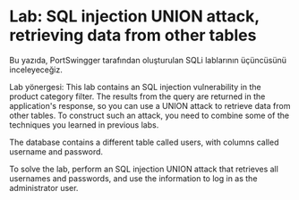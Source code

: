 # Lab: SQL injection UNION attack, retrieving data from other tables
Bu yazıda, PortSwingger tarafından oluşturulan SQLi lablarının üçüncüsünü inceleyeceğiz.

Lab yönergesi:
This lab contains an SQL injection vulnerability in the product category filter. The results from the query are returned in the application's response, so you can use a UNION attack to retrieve data from other tables. To construct such an attack, you need to combine some of the techniques you learned in previous labs.

The database contains a different table called users, with columns called username and password.

To solve the lab, perform an SQL injection UNION attack that retrieves all usernames and passwords, and use the information to log in as the administrator user.
